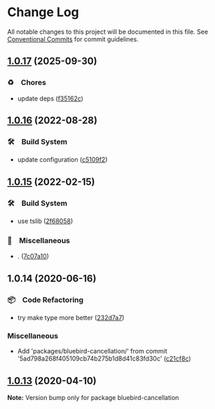# Change Log

All notable changes to this project will be documented in this file.
See [Conventional Commits](https://conventionalcommits.org) for commit guidelines.

## [1.0.17](https://github.com/bluelovers/ws-promise/compare/bluebird-cancellation@1.0.16...bluebird-cancellation@1.0.17) (2025-09-30)



### ♻️　Chores

* update deps ([f35162c](https://github.com/bluelovers/ws-promise/commit/f35162cba113eb44c325a2d3ce6b16caa368a037))



## [1.0.16](https://github.com/bluelovers/ws-promise/compare/bluebird-cancellation@1.0.15...bluebird-cancellation@1.0.16) (2022-08-28)



### 🛠　Build System

* update configuration ([c5109f2](https://github.com/bluelovers/ws-promise/commit/c5109f2bb20806159185439b3264adae21425b73))



## [1.0.15](https://github.com/bluelovers/ws-promise/compare/bluebird-cancellation@1.0.14...bluebird-cancellation@1.0.15) (2022-02-15)


### 🛠　Build System

* use tslib ([2f68058](https://github.com/bluelovers/ws-promise/commit/2f680585b44068eef291129eab5e2cda0c3341d6))


### 🔖　Miscellaneous

* . ([7c07a10](https://github.com/bluelovers/ws-promise/commit/7c07a10dd14b501575dccb995eedf1079a6d0c7f))





## 1.0.14 (2020-06-16)


### 📦　Code Refactoring

*  try make type more better ([232d7a7](https://github.com/bluelovers/ws-promise/commit/232d7a79ce5aca5539ad2ac203091d2935417681))


### Miscellaneous

* Add 'packages/bluebird-cancellation/' from commit '5ad798a268f405109cb74b275b1d8d41c83fd30c' ([c21cf8c](https://github.com/bluelovers/ws-promise/commit/c21cf8cc8d2abfc52ed94ac182351300da79bc9f))





## [1.0.13](https://github.com/bluelovers/ws-rest/compare/bluebird-cancellation@1.0.12...bluebird-cancellation@1.0.13) (2020-04-10)

**Note:** Version bump only for package bluebird-cancellation
